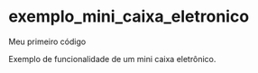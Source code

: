 # exemplo_mini_caixa_eletronico

Meu primeiro código

Exemplo de funcionalidade de um mini caixa eletrônico.
